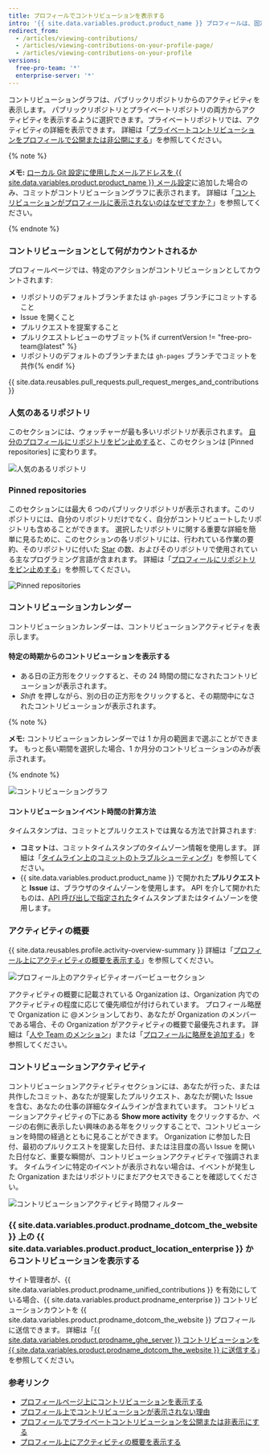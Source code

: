 ```yaml
---
title: プロフィールでコントリビューションを表示する
intro: '{{ site.data.variables.product.product_name }} プロフィールは、固定されたリポジトリと過去 1 年間のリポジトリコントリビューション貢献のグラフを表示します。'
redirect_from:
  - /articles/viewing-contributions/
  - /articles/viewing-contributions-on-your-profile-page/
  - /articles/viewing-contributions-on-your-profile
versions:
  free-pro-team: '*'
  enterprise-server: '*'
---
```


コントリビューショングラフは、パブリックリポジトリからのアクティビティを表示します。 パブリックリポジトリとプライベートリポジトリの両方からアクティビティを表示するように選択できます。プライベートリポジトリでは、アクティビティの詳細を表示できます。 詳細は「[プライベートコントリビューションをプロフィールで公開または非公開にする](/articles/publicizing-or-hiding-your-private-contributions-on-your-profile)」を参照してください。

{% note %}

**メモ:** [ローカル Git 設定に使用したメールアドレスを {{ site.data.variables.product.product_name }} メール設定](/articles/adding-an-email-address-to-your-github-account)に追加した場合のみ、コミットがコントリビューショングラフに表示されます。 詳細は「[コントリビューションがプロフィールに表示されないのはなぜですか？](/articles/why-are-my-contributions-not-showing-up-on-my-profile#you-havent-added-your-local-git-commit-email-to-your-profile)」を参照してください。

{% endnote %}

### コントリビューションとして何がカウントされるか

プロフィールページでは、特定のアクションがコントリビューションとしてカウントされます:

- リポジトリのデフォルトブランチまたは `gh-pages` ブランチにコミットすること
- Issue を開くこと
- プルリクエストを提案すること
- プルリクエストレビューのサブミット{% if currentVersion != "free-pro-team@latest" %}
- リポジトリのデフォルトのブランチまたは `gh-pages` ブランチでコミットを共作{% endif %}

{{ site.data.reusables.pull_requests.pull_request_merges_and_contributions }}

### 人気のあるリポジトリ

このセクションには、ウォッチャーが最も多いリポジトリが表示されます。 [自分のプロフィールにリポジトリをピン止めする](/articles/pinning-repositories-to-your-profile)と、このセクションは [Pinned repositories] に変わります。

![人気のあるリポジトリ](/assets/images/help/profile/profile_popular_repositories.png)

### Pinned repositories

このセクションには最大 6 つのパブリックリポジトリが表示されます。このリポジトリには、自分のリポジトリだけでなく、自分がコントリビュートしたリポジトリも含めることができます。 選択したリポジトリに関する重要な詳細を簡単に見るために、このセクションの各リポジトリには、行われている作業の要約、そのリポジトリに付いた [Star](/articles/saving-repositories-with-stars/) の数、およびそのリポジトリで使用されている主なプログラミング言語が含まれます。 詳細は「[プロフィールにリポジトリをピン止めする](/articles/pinning-repositories-to-your-profile)」を参照してください。

![Pinned repositories](/assets/images/help/profile/profile_pinned_repositories.png)

### コントリビューションカレンダー

コントリビューションカレンダーは、コントリビューションアクティビティを表示します。

#### 特定の時期からのコントリビューションを表示する

- ある日の正方形をクリックすると、その 24 時間の間になされたコントリビューションが表示されます。
- *Shift* を押しながら、別の日の正方形をクリックすると、その期間中になされたコントリビューションが表示されます。

{% note %}

**メモ:** コントリビューションカレンダーでは 1 か月の範囲まで選ぶことができます。 もっと長い期間を選択した場合、1 か月分のコントリビューションのみが表示されます。

{% endnote %}

![コントリビューショングラフ](/assets/images/help/profile/contributions_graph.png)

#### コントリビューションイベント時間の計算方法

タイムスタンプは、コミットとプルリクエストでは異なる方法で計算されます:
- **コミット**は、コミットタイムスタンプのタイムゾーン情報を使用します。 詳細は「[タイムライン上のコミットのトラブルシューティング](/articles/troubleshooting-commits-on-your-timeline)」を参照してください。
- {{ site.data.variables.product.product_name }} で開かれた**プルリクエスト**と **Issue** は、ブラウザのタイムゾーンを使用します。 API を介して開かれたものは、[API 呼び出しで指定された](https://developer.github.com/changes/2014-03-04-timezone-handling-changes)タイムスタンプまたはタイムゾーンを使用します。

### アクティビティの概要

{{ site.data.reusables.profile.activity-overview-summary }} 詳細は「[プロフィール上にアクティビティの概要を表示する](/articles/showing-an-overview-of-your-activity-on-your-profile)」を参照してください。

![プロフィール上のアクティビティオーバービューセクション](/assets/images/help/profile/activity-overview-section.png)

アクティビティの概要に記載されている Organization は、Organization 内でのアクティビティの程度に応じて優先順位が付けられています。 プロフィール略歴で Organization に @メンションしており、あなたが Organization のメンバーである場合、その Organization がアクティビティの概要で最優先されます。 詳細は「[人や Team のメンション](/articles/basic-writing-and-formatting-syntax/#mentioning-people-and-teams)」または「[プロフィールに略歴を追加する](/articles/adding-a-bio-to-your-profile/)」を参照してください。

### コントリビューションアクティビティ

コントリビューションアクティビティセクションには、あなたが行った、または共作したコミット、あなたが提案したプルリクエスト、あなたが開いた Issue を含む、あなたの仕事の詳細なタイムラインが含まれています。 コントリビューションアクティビティの下にある **Show more activity** をクリックするか、ページの右側に表示したい興味のある年をクリックすることで、コントリビューションを時間の経過とともに見ることができます。 Organization に参加した日付、最初のプルリクエストを提案した日付、または注目度の高い Issue を開いた日付など、重要な瞬間が、コントリビューションアクティビティで強調されます。 タイムラインに特定のイベントが表示されない場合は、イベントが発生した Organization またはリポジトリにまだアクセスできることを確認してください。

![コントリビューションアクティビティ時間フィルター](/assets/images/help/profile/contributions_activity_time_filter.png)

### {{ site.data.variables.product.prodname_dotcom_the_website }} 上の {{ site.data.variables.product.product_location_enterprise }} からコントリビューションを表示する

サイト管理者が、{{ site.data.variables.product.prodname_unified_contributions }} を有効にしている場合、{{ site.data.variables.product.prodname_enterprise }} コントリビューションカウントを {{ site.data.variables.product.prodname_dotcom_the_website }} プロフィールに送信できます。 詳細は「[{{ site.data.variables.product.prodname_ghe_server }} コントリビューションを {{ site.data.variables.product.prodname_dotcom_the_website }} に送信する](/articles/sending-your-github-enterprise-server-contributions-to-your-github-com-profile)」を参照してください。

### 参考リンク

- [プロフィールページ上にコントリビューションを表示する](/articles/viewing-contributions-on-your-profile-page)
- [プロフィール上でコントリビューションが表示されない理由](/articles/why-are-my-contributions-not-showing-up-on-my-profile)
- [プロフィールでプライベートコントリビューションを公開または非表示にする](/articles/publicizing-or-hiding-your-private-contributions-on-your-profile)
- [プロフィール上にアクティビティの概要を表示する](/articles/showing-an-overview-of-your-activity-on-your-profile)
